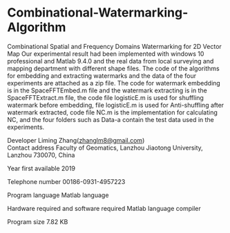 # Combinational-Watermarking-Algorithm
Combinational Spatial and Frequency Domains Watermarking for 2D Vector Map
Our experimental result had been implemented with windows 10 professional and Matlab 9.4.0 and the real data from local surveying and mapping department with different shape files. The code of the algorithms for embedding and extracting watermarks and the data of the four experiments are attached as a zip file. The code for watermark embedding is in the SpaceFFTEmbed.m file and the watermark extracting is in the SpaceFFTExtract.m file, the code file logisticE.m is used for shuffling watermark before embedding, file logisticE.m is used for Anti-shuffling after watermark extracted, code file NC.m is the implementation for calculating NC, and the four folders such as Data-a contain the test data used in the experiments.  
  
  Developer Liming Zhang(zhanglm8@gmail.com)  
  Contact address Faculty of Geomatics, Lanzhou Jiaotong University, Lanzhou 730070, China  
  
Year first available 2019  

Telephone number 00186-0931-4957223  

Program language Matlab language  

Hardware required and software required Matlab language compiler  

Program size 7.82 KB

